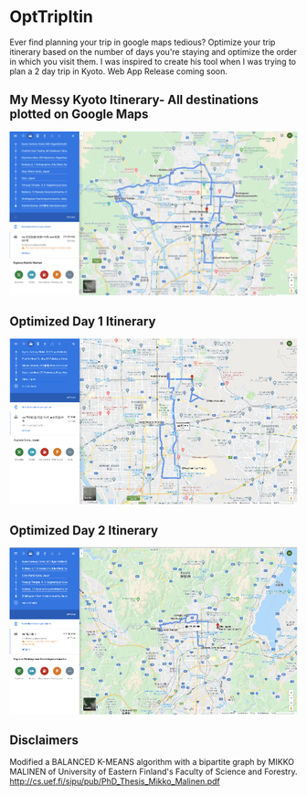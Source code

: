 # OptTripItin
Ever find planning your trip in google maps tedious? Optimize your trip itinerary based on the number of days you're staying and optimize the order in which you visit them. I was inspired to create his tool when I was trying to plan a 2 day trip in Kyoto. Web App Release coming soon.

## My Messy Kyoto Itinerary- All destinations plotted on Google Maps
![kyoto-all](kyoto-all.png)

## Optimized Day 1 Itinerary
![kyoto-day1](kyoto-day1.png)
## Optimized Day 2 Itinerary
![kyoto-day2](kyoto-day2.png)

## Disclaimers
Modified a BALANCED K-MEANS algorithm with a bipartite graph by MIKKO MALINEN of University of Eastern Finland's Faculty of Science and Forestry.
http://cs.uef.fi/sipu/pub/PhD_Thesis_Mikko_Malinen.pdf
